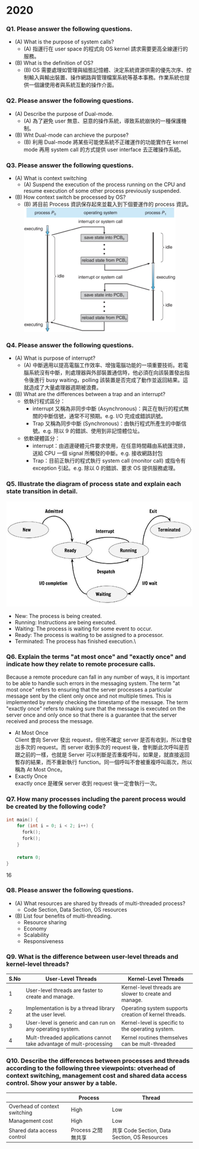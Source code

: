# 2020

### Q1. Please answer the following questions.

- (A) What is the purpose of system calls?
  - (A) 指運行在 user space 的程式向 OS kernel 請求需要更高全線運行的服務。
- (B) What is the definition of OS?
  - (B) OS 需要處理如管理與組態記憶體、決定系統資源供需的優先次序、控制輸入與輸出裝置、操作網路與管理檔案系統等基本事務。作業系統也提供一個讓使用者與系統互動的操作介面。

### Q2. Please answer the following questions.

- (A) Describe the purpose of Dual-mode.
  - (A) 為了避免 user 無意、惡意的操作系統，導致系統崩快的一種保護機制。
- (B) Wht Dual-mode can archieve the purpose?
  - (B) 利用 Dual-mode 將某些可能使系統不正確運作的功能實作在 kernel mode 再用 system call 的方式提供 user interface 去正確操作系統。

### Q3.  Please answer the following questions.

- (A) What is context switching
  - (A) Suspend the execution of the process running on the CPU and resume execution of some other process previously suspended.
- (B) How context switch be processed by OS?
  - (B) 將目前 Process 資訊保存起來並載入到下個要運作的 process 資訊。
  ![](./03.png)

### Q4. Please answer the following questions.

- (A) What is purpose of interrupt?
  - (A) 中斷適用以提高電腦工作效率、增強電腦功能的一項重要技術。若電腦系統沒有中斷，則處理器與外部裝置通信時，他必須在向該裝置發出指令後進行 busy waiting，polling 該裝置是否完成了動作並返回結果。這就造成了大量處理器週期被浪費。
- (B) What are the differences between a trap and an interrupt?
  - 依執行程式區分：  
    - interrupt 又稱為非同步中斷 (Asynchronous)：與正在執行的程式無關的中斷信號，通常不可預期。e.g. I/O 完成或錯誤訊號。
    - Trap 又稱為同步中斷 (Synchronous)：由執行程式所產生的中斷信號。e.g. 除以 9 的錯誤、使用到非記憶體位址。
  - 依軟硬體區分：
    - interrupt：由週邊硬體元件要求使用，在任意時間藉由系統匯流排，送給 CPU 一個 signal 所觸發的中斷。e.g. 接收網路封包
    - Trap：目前正執行的程式執行 system call (monitor call) 或指令有 exception 引起。e.g. 除以 0 的錯誤、要求 OS 提供服務處理。

### Q5. Illustrate the diagram of process state and explain each state transition in detail.

![](./image-1.png)

- New: The process is being created.
- Running: Instructions are being executed.
- Waiting: The process is waiting for some event to occur.
- Ready: The process is waiting to be assigned to a processor.
- Terminated: The process has finished execution.\

### Q6. Explain the terms "at most once" and "exactly once" and indicate how they relate to remote procesure calls.

Because a remote procedure can fall in any number of ways, it is important to be able to handle such errors in the messaging system. The term "at most once" refers to ensuring that the server processes a particular message sent by the client only once and not multiple times. This is implemented by merely checking the timestamp of the message. The term "exactly once" refers to making sure that the message is executed on the server once and only once so that there is a guarantee that the server received and process the message.

- At Most Once  
  Client 會向 Server 發出 request，但他不確定 server 是否有收到，所以會發出多次的 request。而 server 收到多次的 request 後，會判斷此次呼叫是否跟之前的一樣，也就是 Server 可以判斷是否重複呼叫，如果是，就直接返回暫存的結果，而不重新執行 function。同一個呼叫不會被重複呼叫兩次，所以稱為 At Most Once。
- Exactly Once  
  exactly once 是確保 server 收到 request 後一定會執行一次。

### Q7. How many processes including the parent process would be created by the following code?

```c
int main() {
    for (int i = 0; i < 2; i++) {
      fork();
      fork();
    }

    return 0;
}
```

16


### Q8. Please answer the following questions.

- (A) What resources are shared by threads of multi-threaded process?
  - Code Section, Data Section, OS resources
- (B) List four benefits of multi-threading.
  - Resource sharing
  - Economy
  - Scalability
  - Responsiveness


### Q9. What is the difference between user-level threads and kernel-level threads?

| S.No | User-Level Threads | Kernel-Level Threads |
|------|--------------------|----------------------|
| 1 | User-level threads are faster to create and manage. | Kernel-level threads are slower to create and manage. |
| 2 | Implementation is by a thread library at the user level. | Operating system supports creation of kernel threads. |
| 3 | User-level is generic and can run on any operating system. | Kernel-level is specific to the operating system. |
| 4 | Mult-threaded applications cannot take advantage of mult-processing | Kernel routines themselves can be mult-threaded |


### Q10. Describe the differences between processes and threads according to the following three viewpoints: otverhead of context switching, management cost and shared data access control. Show your answer by a table.

| | Process | Thread |
|---|---------|--------|
| Overhead of context switching | High | Low |
| Management cost | High | Low |
| Shared data access control | Process 之間無共享 | 共享 Code Section, Data Section, OS Resources |

